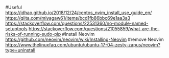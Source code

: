 #Useful
https://jdhao.github.io/2018/12/24/centos_nvim_install_use_guide_en/
https://qiita.com/miyagaw61/items/bcd1fb86bbc69e1aa3a3
https://stackoverflow.com/questions/22531360/no-module-named-setuptools
https://stackoverflow.com/questions/21055859/what-are-the-risks-of-running-sudo-pip
#Install Neovim
https://github.com/neovim/neovim/wiki/Installing-Neovim
#remove Neovim
https://www.thelinuxfaq.com/ubuntu/ubuntu-17-04-zesty-zapus/neovim?type=uninstall
